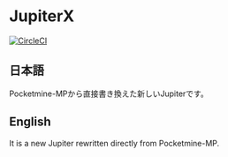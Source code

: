 # JupiterX
[![CircleCI](https://circleci.com/gh/JupiterDevelopmentTeam/JupiterX/tree/master.svg?style=svg)](https://circleci.com/gh/JupiterDevelopmentTeam/JupiterX/tree/master)
## 日本語  
Pocketmine-MPから直接書き換えた新しいJupiterです。
  
## English  
It is a new Jupiter rewritten directly from Pocketmine-MP.

